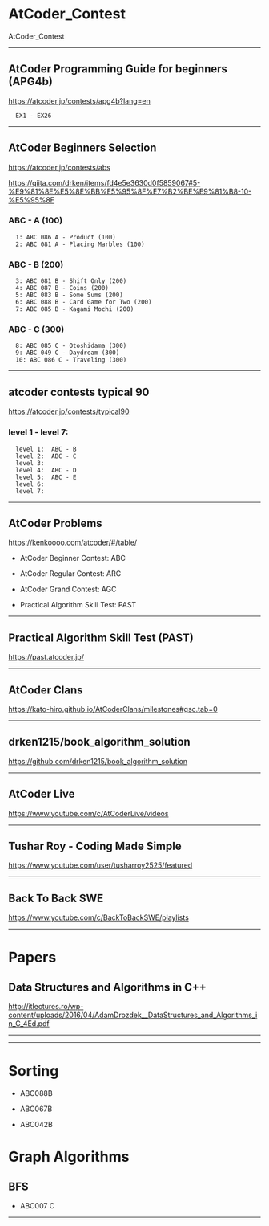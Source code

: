 # AtCoder_Contest
AtCoder_Contest


-------

## AtCoder Programming Guide for beginners (APG4b)
https://atcoder.jp/contests/apg4b?lang=en

      EX1 - EX26
      
-------


## AtCoder Beginners Selection
https://atcoder.jp/contests/abs


https://qiita.com/drken/items/fd4e5e3630d0f5859067#5-%E9%81%8E%E5%8E%BB%E5%95%8F%E7%B2%BE%E9%81%B8-10-%E5%95%8F

### ABC - A (100)
      1: ABC 086 A - Product (100) 
      2: ABC 081 A - Placing Marbles (100)

### ABC - B (200)
      3: ABC 081 B - Shift Only (200) 
      4: ABC 087 B - Coins (200)
      5: ABC 083 B - Some Sums (200) 
      6: ABC 088 B - Card Game for Two (200)
      7: ABC 085 B - Kagami Mochi (200) 

### ABC - C (300)
      8: ABC 085 C - Otoshidama (300)
      9: ABC 049 C - Daydream (300) 
      10: ABC 086 C - Traveling (300)


-------

## atcoder contests typical 90
https://atcoder.jp/contests/typical90

### level 1 - level 7:
      level 1:  ABC - B
      level 2:  ABC - C
      level 3:  
      level 4:  ABC - D
      level 5:  ABC - E
      level 6:
      level 7:
      

-------

## AtCoder Problems
https://kenkoooo.com/atcoder/#/table/

- AtCoder Beginner Contest: ABC

- AtCoder Regular Contest: ARC

- AtCoder Grand Contest: AGC

- Practical Algorithm Skill Test: PAST

-------

## Practical Algorithm Skill Test (PAST)
https://past.atcoder.jp/

-------

## AtCoder Clans
https://kato-hiro.github.io/AtCoderClans/milestones#gsc.tab=0

-------

## drken1215/book_algorithm_solution
https://github.com/drken1215/book_algorithm_solution


-------

## AtCoder Live
https://www.youtube.com/c/AtCoderLive/videos

-------

## Tushar Roy - Coding Made Simple
https://www.youtube.com/user/tusharroy2525/featured



-------

## Back To Back SWE
https://www.youtube.com/c/BackToBackSWE/playlists


-------

# Papers

## Data Structures and Algorithms in C++
http://itlectures.ro/wp-content/uploads/2016/04/AdamDrozdek__DataStructures_and_Algorithms_in_C_4Ed.pdf


-------
-------

# Sorting

- ABC088B

- ABC067B

- ABC042B


# Graph Algorithms

## BFS

- ABC007 C



-------

